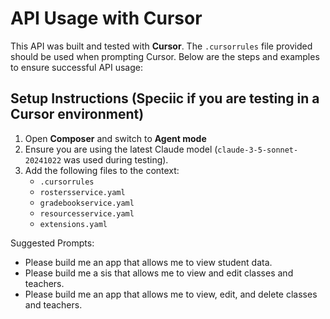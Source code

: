 # API Usage with Cursor

This API was built and tested with **Cursor**. The `.cursorrules` file provided should be used when prompting Cursor. Below are the steps and examples to ensure successful API usage:

## Setup Instructions (Speciic if you are testing in a Cursor environment)

1. Open **Composer** and switch to **Agent mode** 
2. Ensure you are using the latest Claude model (`claude-3-5-sonnet-20241022` was used during testing).
3. Add the following files to the context:
   - `.cursorrules`
   - `rostersservice.yaml`
   - `gradebookservice.yaml`
   - `resourcesservice.yaml`
   - `extensions.yaml`

Suggested Prompts:

- Please build me an app that allows me to view student data.
- Please build me a sis that allows me to view and edit classes and teachers.
- Please build me an app that allows me to view, edit, and delete classes and teachers.
